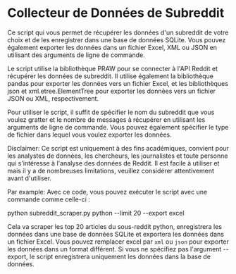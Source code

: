 # Collecteur de Données de Subreddit

Ce script qui vous permet de récupérer les données d'un subreddit de votre choix et de les enregistrer dans une base de données SQLite. Vous pouvez également exporter les données dans un fichier Excel, XML ou JSON en utilisant des arguments de ligne de commande.

Le script utilise la bibliothèque PRAW pour se connecter à l'API Reddit et récupérer les données de subreddit. Il utilise également la bibliothèque pandas pour exporter les données vers un fichier Excel, et les bibliothèques json et xml.etree.ElementTree pour exporter les données vers un fichier JSON ou XML, respectivement.

Pour utiliser le script, il suffit de spécifier le nom du subreddit que vous voulez gratter et le nombre de messages à récupérer en utilisant les arguments de ligne de commande. Vous pouvez également spécifier le type de fichier dans lequel vous voulez exporter les données.

Disclaimer: Ce script est uniquement à des fins académiques, convient pour les analystes de données, les chercheurs, les journalistes et toute personne qui s'intéresse à l'analyse des données de Reddit. Il est facile à utiliser et mais il y a de nombreuses limitations, veuillez considérer attentivement avant d'utiliser.

Par example:
Avec ce code, vous pouvez exécuter le script avec une commande comme celle-ci :

python subreddit_scraper.py python --limit 20 --export excel

Cela va scraper les top 20 articles du sous-reddit python, enregistrera les données dans une base de données SQLite et exportera les données dans un fichier Excel. Vous pouvez remplacer excel par `xml` ou `json` pour exporter les données dans un format différent. Si vous ne spécifiez pas l'argument --export, le script enregistrera uniquement les données dans la base de données.